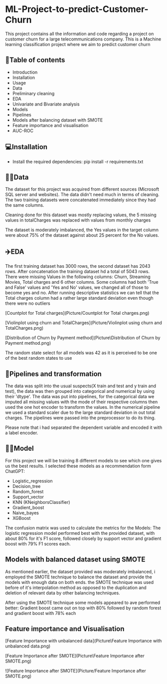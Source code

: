 # ML-Project-to-predict-Customer-Churn

This project contains all the information and code regarding a project on customer churn for a large telecommunications company. This is a Machine learning classification project where we aim to predict customer churn

## 📃Table of contents

- Introduction
- Installation
- Usage
- Data
- Preliminary cleaning
- EDA
- Univariate and Bivariate analysis
- Models
- Pipelines
- Models after balancing dataset with SMOTE
- Feature importance and visualisation
- AUC-ROC

## 💻Installation

- Install the required dependencies: pip install -r requirements.txt

## 👨‍💻Data

The dataset for this project was acquired from different sources (Microsoft SQL server and websites). The data didn't need much in terms of cleaning. The two training datasets were concatenated immediately since they had the same columns.

Cleaning done for this dataset was mostly replacing values, the 5 missing values in totalCharges was replaced with values from monthly charges

The dataset is moderately imbalanced, the Yes values in the target column were about 75% of the dataset against about 25 percent for the No values.

## ✈️EDA

The first training dataset has 3000 rows, the second dataset has 2043 rows. After concatenation the training dataset hd a total of 5043 rows. There were missing Values in the following columns: Churn, Streaming Movies, Total charges and 6 other columns. Some columns had both 'True and False' values and 'Yes and No' values, we changed all of those to become yes and no. After running descriptive statistics we can tell that the Total charges column had a rather large standard deviation even though there were no outliers

[Countplot for Total charges](Picture/Countplot for Total charges.png)

[Violinplot using churn and TotalCharges](Picture/Violinplot using churn and TotalCharges.png)

[Distribution of Churn by Payment method](Picture\Distribution of Churn by Payment method.png)

The random state select for all models was 42 as it is perceived to be one of the best random states to use

## 🧹Pipelines and transformation

The data was split into the usual suspects(X train and test and y train and test), the data was then grouped into categorical and numerical by using their 'dtype'.
The data was put into pipelines, for the categorical data we imputed all missing values with the mode of their respective columns then used the one hot encoder to transform the values. In the numerical pipeline we used a standard scaler due to the large standard deviation in out total charges. The pipelines were passed into the preprocessor to do its thing.

Please note that i had separated the dependent variable and encoded it with a label encoder.

## 👨‍💻Model

For this project we will be training 8 different models to see which one gives us the best results. I selected these models as a recommendation form ChatGPT:

- Logistic_regression
- Decision_tree
- Random_forest
- Support_vector
- KNN (KNeighborsClassifier)
- Gradient_boost
- Naive_bayes
- XGBoost

The confusion matrix was used to calculate the metrics for the Models:
The logistic regression model performed best with the provided dataset, with about 80% for it's F1 score, followed closely by support vector and gradient boost with 79% F1 scores each.

## Models with balanced dataset using SMOTE

As mentioned earlier, the dataset provided was moderately imbalanced, i employed the SMOTE technique to balance the dataset and provide the models with enough data on both ends. the SMOTE technique was used before of it's interpolation method as opposed to the duplication and deletion of relevant data by other balancing techniques.

After using the SMOTE technique some models appeared to ave performed better: Gradient boost came out on top with 80% followed by random forest and gradient boost with 78% each

## Feature importance and Visualisation

[Feature Importance with unbalanced data](Picture\Feature Importance with unbalanced data.png)

[Feature Importance after SMOTE](Picture\Feature Importance after SMOTE.png)

![Feature Importance after SMOTE](Picture/Feature Importance after SMOTE.png)
